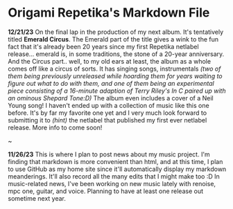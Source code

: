 # Origami Repetika's Markdown File 
**12/21/23**
On the final lap in the production of my next album. It's tentatively titled **Emerald Circus**. The Emerald part of the title gives a wink to the fun fact that it's already been 20 years since my first Repetika netlabel release... emerald is, in some traditions, the stone of a 20-year anniversary. And the Circus part.. well, to my old ears at least, the album as a whole comes off like a circus of sorts. It has singing songs, instrumentals *(two of them being previously unreleased while hoarding them for years waiting to figure out what to do with them, and one of them being an experimental piece consisting of a 16-minute adaption of Terry Riley's In C paired up with an ominous Shepard Tone:D)* The album even includes a cover of a Neil Young song! I haven't ended up with a collection of music like this one before. It's by far my favorite one yet and I very much look forward to submitting it to *(hint)* the netlabel that published my first ever netlabel release. More info to come soon! 

~

**11/26/23** This is where I plan to post news about my music project. 
I'm finding that markdown is more convenient than html, and at this time, I plan to use GitHub as my home site since it'll automatically display my markdown meanderings. It'll also record all the many edits that I might make too :D In music-related news, I've been working on new music lately with renoise, mpc one, guitar, and voice. Planning to have at least one release out sometime next year. 
